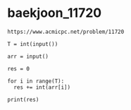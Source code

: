 # baekjoon_11720



```
https://www.acmicpc.net/problem/11720
```



```
T = int(input())

arr = input()

res = 0

for i in range(T):
  res += int(arr[i])

print(res)
```

